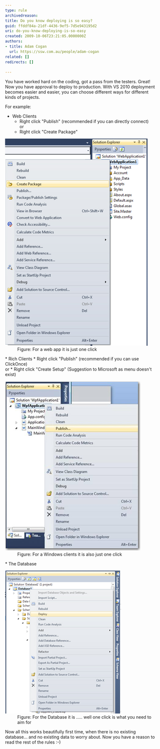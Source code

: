 ```yaml
---
type: rule
archivedreason: 
title: Do you know deploying is so easy?
guid: ffddf84a-21df-4436-9ef5-7d5e943195d2
uri: do-you-know-deploying-is-so-easy
created: 2009-10-06T23:21:05.0000000Z
authors:
- title: Adam Cogan
  url: https://ssw.com.au/people/adam-cogan
related: []
redirects: []

---
```


You have worked hard on the coding, got a pass from the testers. Great! Now you have approval to deploy to production. With VS 2010 deployment becomes easier and easier, you can choose different ways for different kinds of projects.

 For example:   
<!--endintro-->

* Web Clients
    * Right click "Publish" (recommended if you can directly connect) 
<br>        or
    * Right click "Create Package"
<dl class="image">            <dt><img alt="" src="PublishWeb.jpg"> </dt>
            <dd>Figure: For a web app it is just one click </dd>
        </dl>
* Rich Clients
    * Right click "Publish" (recommended if you can use ClickOnce) 
<br>        or
    * Right click "Create Setup" (Suggestion to Microsoft as menu doesn't exist)

<dl class="image">        <dt><img alt="" src="PublishRichClient.jpg"> </dt>
        <dd>Figure: For a Windows clients it is also just one click </dd>
    </dl>
* The Database<br>    <dl class="image">        <dt><img alt="" src="PublishDatabase.jpg"> </dt>
        <dd>Figure: For the Database it is ..... well one click is what you need to aim for </dd>
        <dd></dd>
    </dl>

 Now all this works beautifully first time, when there is no existing database... and no existing data to worry about. Now you have a reason to read the rest of the rules :-)
